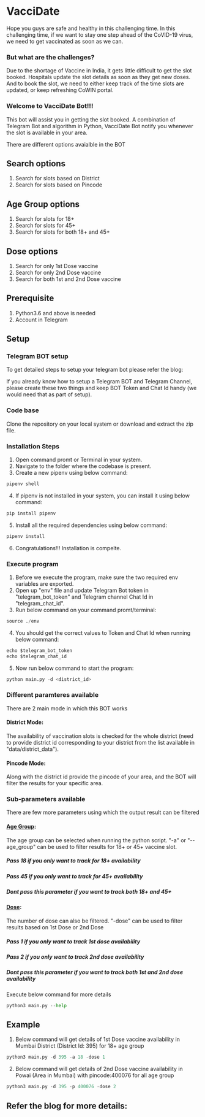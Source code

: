 # VacciDate

Hope you guys are safe and healthy in this challenging time.
In this challenging time, if we want to stay one step ahead of the CoVID-19 virus, we need to get vaccinated as soon as we can.
### But what are the challenges?
Due to the shortage of Vaccine in India, it gets little difficult to get the slot booked.
Hospitals update the slot details as soon as they get new doses. And to book the slot, we need to either keep track of the time slots are updated, or keep refreshing CoWIN portal.

### Welcome to VacciDate Bot!!!
This bot will assist you in getting the slot booked.
A combination of Telegram Bot and algorithm in Python, VacciDate Bot notify you whenever the slot is available in your area.

There are different options avaialble in the BOT

## Search options
1. Search for slots based on District
2. Search for slots based on Pincode

## Age Group options
1. Search for slots for 18+
2. Search for slots for 45+
3. Search for slots for both 18+ and 45+

## Dose options
1. Search for only 1st Dose vaccine
2. Search for only 2nd Dose vaccine
3. Search for both 1st and 2nd Dose vaccine

## Prerequisite
1. Python3.6 and above is needed
2. Account in Telegram

## Setup
### Telegram BOT setup
To get detailed steps to setup your telegram bot please refer the blog:
<link to blog>
If you already know how to setup a Telegram BOT and Telegram Channel, please create these two things and keep BOT Token and Chat Id handy (we would need that as part of setup).

### Code base
Clone the repository on your local system or download and extract the zip file.

### Installation Steps
1. Open command promt or Terminal in your system.
2. Navigate to the folder where the codebase is present.
3. Create a new pipenv using below command:
```python
pipenv shell
```
4. If pipenv is not installed in your system, you can install it using below command:
```python
pip install pipenv
```
5. Install all the required dependencies using below command:
```python
pipenv install
```
6. Congratulations!!! Installation is compelte.

### Execute program
1. Before we execute the program, make sure the two required env variables are exported.
2. Open up "env" file and update Telegram Bot token in "telegram_bot_token" and Telegram channel Chat Id in "telegram_chat_id".
3. Run below command on your command promt/terminal:
```python
source ./env
```
4. You should get the correct values to Token and Chat Id when running below command:
```python
echo $telegram_bot_token
echo $telegram_chat_id
```
5. Now run below command to start the program:
```python
python main.py -d <district_id>
```
### Different paramteres available
There are 2 main mode in which this BOT works
#### District Mode: 
The availability of vaccination slots is checked for the whole district (need to provide district id corresponding to your district from the list available in "data/district_data").
#### Pincode Mode: 
Along with the district id provide the pincode of your area, and the BOT will filter the results for your specific area.

### Sub-parameters available
There are few more parameters using which the output result can be filtered
#### <ins>Age Group</ins>:
The age group can be selected when running the python script. "-a" or "--age_group" can be used to filter results for 18+ or 45+ vaccine slot.
##### Pass 18 if you only want to track for 18+ availability
##### Pass 45 if you only want to track for 45+ availability
##### Dont pass this parameter if you want to track both 18+ and 45+

#### <ins>Dose</ins>:
The number of dose can also be filtered. "-dose" can be used to filter results based on 1st Dose or 2nd Dose
##### Pass 1 if you only want to track 1st dose availability
##### Pass 2 if you only want to track 2nd dose availability
##### Dont pass this parameter if you want to track both 1st and 2nd dose availability

Execute below command for more details
```python
python3 main.py --help
```
## Example

1. Below command will get details of 1st Dose vaccine availability in Mumbai District (District Id: 395) for 18+ age group
```python
python3 main.py -d 395 -a 18 -dose 1
```
2. Below command will get details of 2nd Dose vaccine availability in Powai (Area in Mumbai) with pincode:400076 for all age group
```python
python3 main.py -d 395 -p 400076 -dose 2
```

## Refer the blog for more details:
<Link of blog>
